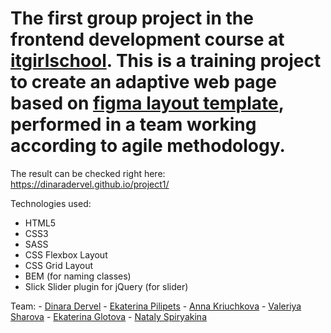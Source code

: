 # The first group project in the frontend development course at <a href="https://www.itgirlschool.com/">itgirlschool</a>. This is a training project to create an adaptive web page based on <a href="https://www.figma.com/file/2pxDHUjjGfpONKBex6acAp/homepage-(Community)?node-id=0%3A1&t=72o4llQSCZk3d23G-1">figma layout template</a>, performed in a team working according to agile methodology. 
The result can be checked right here: https://dinaradervel.github.io/project1/
<p>Technologies used:</p>
<ul>
<li>HTML5</li>
<li>CSS3</li>
<li>SASS</li>
<li>CSS Flexbox Layout</li>
<li>CSS Grid Layout</li>
<li>BEM (for naming classes)</li>
<li>Slick Slider plugin for jQuery (for slider)</li>
</ul>
<p>Team:
- <a href="https://github.com/DinaraDervel">Dinara Dervel</a>
- <a href="https://github.com/KatsiarynaPilipets">Ekaterina Pilipets</a>
- <a href="https://github.com/AnnaKru86">Anna Kriuchkova</a>
- <a href="https://github.com/valeria1702">Valeriya Sharova</a>
- <a href="https://github.com/Ta-samaya-Katya">Ekaterina Glotova</a>
- <a href="https://github.com/NatalySpir">Nataly Spiryakina</a></p>
